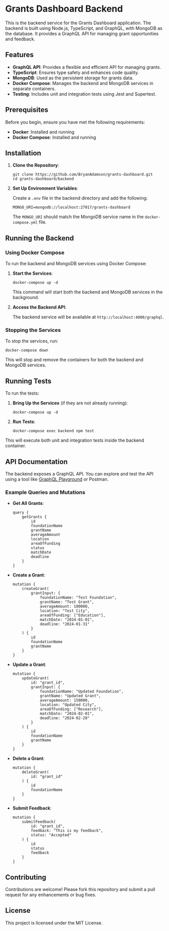 # Grants Dashboard Backend

This is the backend service for the Grants Dashboard application. The backend is built using Node.js, TypeScript, and GraphQL, with MongoDB as the database. It provides a GraphQL API for managing grant opportunities and feedback.

## Features

-   **GraphQL API**: Provides a flexible and efficient API for managing grants.
-   **TypeScript**: Ensures type safety and enhances code quality.
-   **MongoDB**: Used as the persistent storage for grants data.
-   **Docker Compose**: Manages the backend and MongoDB services in separate containers.
-   **Testing**: Includes unit and integration tests using Jest and Supertest.

## Prerequisites

Before you begin, ensure you have met the following requirements:

-   **Docker**: Installed and running
-   **Docker Compose**: Installed and running

## Installation

1.  **Clone the Repository**:
    ```
    git clone https://github.com/BryanAdamson/grants-dashboard.git
    cd grants-dashboard/backend
    ```

2.  **Set Up Environment Variables**:

    Create a `.env` file in the backend directory and add the following:
    ```
    MONGO_URI=mongodb://localhost:27017/grants-dashboard
    ```

    The `MONGO_URI` should match the MongoDB service name in the `docker-compose.yml` file.


## Running the Backend

### Using Docker Compose

To run the backend and MongoDB services using Docker Compose:

1.  **Start the Services**:

    ```
    docker-compose up -d 
    ```

    This command will start both the backend and MongoDB services in the background.

2.  **Access the Backend API**:

    The backend service will be available at `http://localhost:4000/graphql`.


### Stopping the Services

To stop the services, run:

```
docker-compose down 
```

This will stop and remove the containers for both the backend and MongoDB services.

## Running Tests

To run the tests:

1.  **Bring Up the Services** (if they are not already running):
    ```
    docker-compose up -d 
    ```

2.  **Run Tests**:
    ```
    docker-compose exec backend npm test
    ```


This will execute both unit and integration tests inside the backend container.

## API Documentation

The backend exposes a GraphQL API. You can explore and test the API using a tool like [GraphQL Playground](https://github.com/graphql/graphql-playground) or Postman.

### Example Queries and Mutations

-   **Get All Grants**:

    ```
    query {
        getGrants {
            id
            foundationName
            grantName
            averageAmount
            location
            areaOfFunding
            status
            matchDate
            deadline
        }
    }
    ```

-   **Create a Grant**:

    ```
    mutation {
        createGrant(
            grantInput: {
                foundationName: "Test Foundation",
                grantName: "Test Grant",
                averageAmount: 100000,
                location: "Test City",
                areaOfFunding: ["Education"],
                matchDate: "2024-01-01",
                deadline: "2024-01-31"
            }
        ) {
            id
            foundationName
            grantName
        }
    }
    ```

-   **Update a Grant**:

    ```
    mutation {
        updateGrant(
            id: "grant_id", 
            grantInput: {
                foundationName: "Updated Foundation",
                grantName: "Updated Grant",
                averageAmount: 150000,
                location: "Updated City",
                areaOfFunding: ["Research"],
                matchDate: "2024-02-01",
                deadline: "2024-02-28"
            }
        ) {
            id
            foundationName
            grantName
        }
    }
    ```

-   **Delete a Grant**:

    ```
    mutation {
        deleteGrant(
            id: "grant_id"
        ) {
            id
            foundationName
        }
    }
    ```

-   **Submit Feedback**:
    ```
    mutation {
        submitFeedback(
            id: "grant_id", 
            feedback: "This is my feedback", 
            status: "Accepted"
        ) {
            id
            status
            feedback
        }
    }
    ```


## Contributing

Contributions are welcome! Please fork this repository and submit a pull request for any enhancements or bug fixes.

## License

This project is licensed under the MIT License.